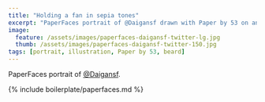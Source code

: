 ```yaml
---
title: "Holding a fan in sepia tones"
excerpt: "PaperFaces portrait of @Daigansf drawn with Paper by 53 on an iPad."
image: 
  feature: /assets/images/paperfaces-daigansf-twitter-lg.jpg
  thumb: /assets/images/paperfaces-daigansf-twitter-150.jpg
tags: [portrait, illustration, Paper by 53, beard]
---
```


PaperFaces portrait of [@Daigansf](http://twitter.com/Daigansf).

{% include boilerplate/paperfaces.md %}